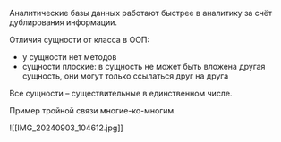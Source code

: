 Аналитические базы данных работают быстрее в аналитику за счёт дублирования информации.

Отличия сущности от класса в ООП:
- у сущности нет методов
- сущности плоские: в сущность не может быть вложена другая сущность, они могут только ссылаться друг на друга

Все сущности – существительные в единственном числе.

Пример тройной связи многие-ко-многим.

![[IMG_20240903_104612.jpg]]